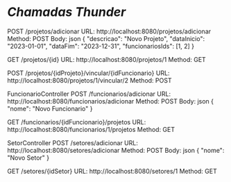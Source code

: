 

# *Chamadas Thunder* 


POST /projetos/adicionar
URL: http://localhost:8080/projetos/adicionar
Method: POST
Body:
json
{
    "descricao": "Novo Projeto",
    "dataInicio": "2023-01-01",
    "dataFim": "2023-12-31",
    "funcionariosIds": [1, 2]
}

GET /projetos/{id}
URL: http://localhost:8080/projetos/1
Method: GET

POST /projetos/{idProjeto}/vincular/{idFuncionario}
URL: http://localhost:8080/projetos/1/vincular/2
Method: POST

FuncionarioController
POST /funcionarios/adicionar
URL: http://localhost:8080/funcionarios/adicionar
Method: POST
Body:
json
{
    "nome": "Novo Funcionario"
}

GET /funcionarios/{idFuncionario}/projetos
URL: http://localhost:8080/funcionarios/1/projetos
Method: GET

SetorController
POST /setores/adicionar
URL: http://localhost:8080/setores/adicionar
Method: POST
Body:
json
{
    "nome": "Novo Setor"
}

GET /setores/{idSetor}
URL: http://localhost:8080/setores/1
Method: GET
